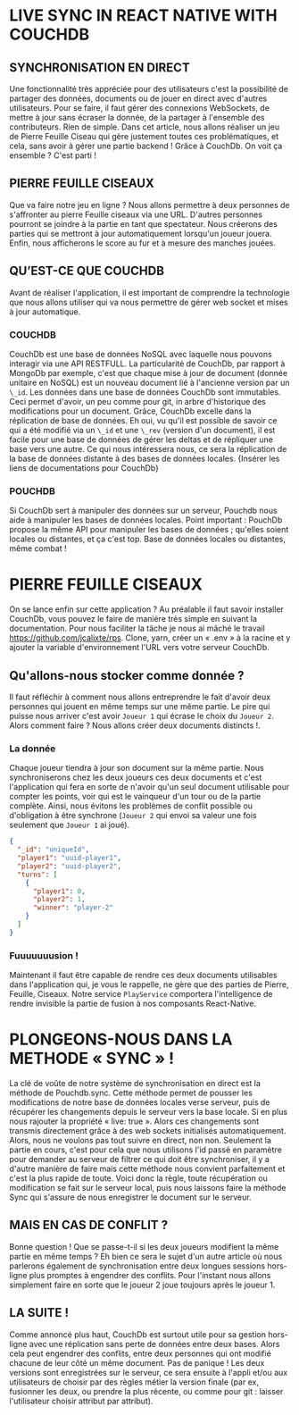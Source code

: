 # LIVE SYNC IN REACT NATIVE WITH COUCHDB

## SYNCHRONISATION EN DIRECT

Une fonctionnalité très appréciée pour des utilisateurs c'est la possibilité de partager des données, documents ou de jouer en direct avec d'autres utilisateurs.
Pour se faire, il faut gérer des connexions WebSockets, de mettre à jour sans écraser la donnée, de la partager à l'ensemble des contributeurs. Rien de simple.
Dans cet article, nous allons réaliser un jeu de Pierre Feuille Ciseau qui gère justement toutes ces problématiques, et cela, sans avoir à gérer une partie backend ! Grâce à CouchDb. On voit ça ensemble ? C'est parti !

## PIERRE FEUILLE CISEAUX

Que va faire notre jeu en ligne ?
Nous allons permettre à deux personnes de s'affronter au pierre Feuille ciseaux via une URL. D'autres personnes pourront se joindre à la partie en tant que spectateur.
Nous créerons des parties qui se mettront à jour automatiquement lorsqu'un joueur jouera. Enfin, nous afficherons le score au fur et à mesure des manches jouées.

## QU’EST-CE QUE COUCHDB

Avant de réaliser l'application, il est important de comprendre la technologie que nous allons utiliser qui va nous permettre de gérer web socket et mises à jour automatique.

### COUCHDB

CouchDb est une base de données NoSQL avec laquelle nous pouvons interagir via une API RESTFULL. La particularité de CouchDb, par rapport à MongoDb par exemple, c'est que chaque mise à jour de document (donnée unitaire en NoSQL) est un nouveau document lié à l'ancienne version par un `\_id`. Les données dans une base de données CouchDb sont immutables. Ceci permet d'avoir, un peu comme pour git, in arbre d'historique des modifications pour un document.
Grâce, CouchDb excelle dans la réplication de base de données. Eh oui, vu qu'il est possible de savoir ce qui a été modifié via un `\_id` et une `\_rev` (version d'un document), il est facile pour une base de données de gérer les deltas et de répliquer une base vers une autre. Ce qui nous intéressera nous, ce sera la réplication de la base de données distante à des bases de données locales.
{Insérer les liens de documentations pour CouchDb}

### POUCHDB

Si CouchDb sert à manipuler des données sur un serveur, Pouchdb nous aide à manipuler les bases de données locales. Point important : PouchDb propose la même API pour manipuler les bases de données ; qu'elles soient locales ou distantes, et ça c'est top. Base de données locales ou distantes, même combat !

# PIERRE FEUILLE CISEAUX

On se lance enfin sur cette application ? Au préalable il faut savoir installer CouchDb, vous pouvez le faire de manière très simple en suivant la documentation.
Pour nous faciliter la tâche je nous ai mâché le travail https://github.com/jcalixte/rps. Clone, yarn, créer un « .env » à la racine et y ajouter la variable d'environnement l'URL vers votre serveur CouchDb.

## Qu'allons-nous stocker comme donnée ?

Il faut réfléchir à comment nous allons entreprendre le fait d'avoir deux personnes qui jouent en même temps sur une même partie. Le pire qui puisse nous arriver c'est avoir `Joueur 1` qui écrase le choix du `Joueur 2`. Alors comment faire ? Nous allons créer deux documents distincts !.

### La donnée

Chaque joueur tiendra à jour son document sur la même partie. Nous synchroniserons chez les deux joueurs ces deux documents et c'est l'application qui fera en sorte de n'avoir qu'un seul document utilisable pour compter les points, voir qui est le vainqueur d'un tour ou de la partie complète. Ainsi, nous évitons les problèmes de conflit possible ou d'obligation à être synchrone (`Joueur 2` qui envoi sa valeur une fois seulement que `Joueur 1` ai joué).

```json
{
  "_id": "uniqueId",
  "player1": "uuid-player1",
  "player2": "uuid-player2",
  "turns": [
    {
      "player1": 0,
      "player2": 1,
      "winner": "player-2"
    }
  ]
}
```

### Fuuuuuuusion !

Maintenant il faut être capable de rendre ces deux documents utilisables dans l'application qui, je vous le rappelle, ne gère que des parties de Pierre, Feuille, Ciseaux. Notre service `PlayService` comportera l'intelligence de rendre invisible la partie de fusion à nos composants React-Native.

# PLONGEONS-NOUS DANS LA METHODE « SYNC » !

La clé de voûte de notre système de synchronisation en direct est la méthode de Pouchdb.sync. Cette méthode permet de pousser les modifications de notre base de données locales verse serveur, puis de récupérer les changements depuis le serveur vers la base locale. Si en plus nous rajouter la propriété « live: true ». Alors ces changements sont transmis directement grâce à des web sockets initialisés automatiquement. Alors, nous ne voulons pas tout suivre en direct, non non. Seulement la partie en cours, c'est pour cela que nous utilisons l'id passé en paramètre pour demander au serveur de filtrer ce qui doit être synchroniser, il y a d'autre manière de faire mais cette méthode nous convient parfaitement et c'est la plus rapide de toute. Voici donc la règle, toute récupération ou modification se fait sur le serveur local, puis nous laissons faire la méthode Sync qui s'assure de nous enregistrer le document sur le serveur.

## MAIS EN CAS DE CONFLIT ?

Bonne question ! Que se passe-t-il si les deux joueurs modifient la même partie en même temps ? Eh bien ce sera le sujet d'un autre article où nous parlerons également de synchronisation entre deux longues sessions hors-ligne plus promptes à engendrer des conflits.
Pour l'instant nous allons simplement faire en sorte que le joueur 2 joue toujours après le joueur 1.

## LA SUITE !

Comme annoncé plus haut, CouchDb est surtout utile pour sa gestion hors-ligne avec une réplication sans perte de données entre deux bases. Alors cela peut engendrer des conflits, entre deux personnes qui ont modifié chacune de leur côté un même document. Pas de panique ! Les deux versions sont enregistrées sur le serveur, ce sera ensuite à l'appli et/ou aux utilisateurs de choisir par des règles métier la version finale (par ex, fusionner les deux, ou prendre la plus récente, ou comme pour git : laisser l'utilisateur choisir attribut par attribut).
